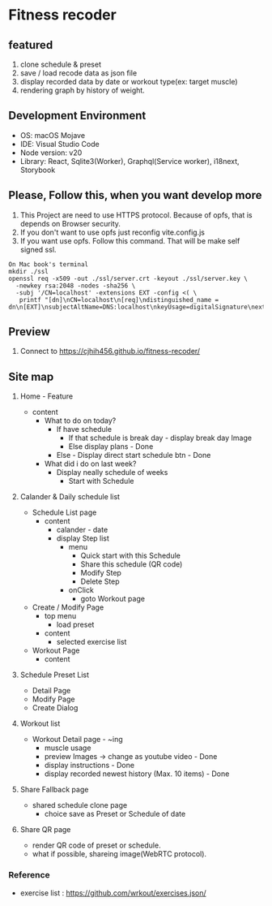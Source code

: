# Fitness recoder

## featured
1. clone schedule & preset
2. save / load recode data as json file
3. display recorded data by date or workout type(ex: target muscle)
4. rendering graph by history of weight.

## Development Environment
* OS: macOS Mojave
* IDE: Visual Studio Code
* Node version: v20
* Library: React, Sqlite3(Worker), Graphql(Service worker), i18next, Storybook

## Please, Follow this, when you want develop more
1. This Project are need to use HTTPS protocol. Because of opfs, that is depends on Browser security.
2. If you don't want to use opfs just reconfig vite.config.js
3. If you want use opfs. Follow this command. That will be make self signed ssl.
```
On Mac book's terminal
mkdir ./ssl
openssl req -x509 -out ./ssl/server.crt -keyout ./ssl/server.key \
  -newkey rsa:2048 -nodes -sha256 \
  -subj '/CN=localhost' -extensions EXT -config <( \
   printf "[dn]\nCN=localhost\n[req]\ndistinguished_name = dn\n[EXT]\nsubjectAltName=DNS:localhost\nkeyUsage=digitalSignature\nextendedKeyUsage=serverAuth")
```

## Preview
1. Connect to https://cjhih456.github.io/fitness-recoder/

## Site map
1. Home - Feature
    - content
      - What to do on today?
        - If have schedule 
          - If that schedule is break day - display break day Image
          - Else display plans - Done
        - Else - Display direct start schedule btn - Done
      - What did i do on last week?
        - Display neally schedule of weeks
          - Start with Schedule

2. Calander & Daily schedule list
    - Schedule List page
      - content
        - calander - date
        - display Step list
          - menu
            - Quick start with this Schedule
            - Share this schedule (QR code)
            - Modify Step
            - Delete Step
          - onClick
            - goto Workout page
    - Create / Modify Page
      - top menu
        - load preset
      - content
        - selected exercise list
    - Workout Page
      - content

3. Schedule Preset List
    - Detail Page
    - Modify Page
    - Create Dialog

4. Workout list
    - Workout Detail page - ~ing
      - muscle usage
      - preview Images -> change as youtube video - Done
      - display instructions - Done
      - display recorded newest history (Max. 10 items) - Done

5. Share Fallback page
    - shared schedule clone page
      - choice save as Preset or Schedule of date

6. Share QR page
    - render QR code of preset or schedule.
    - what if possible, shareing image(WebRTC protocol).


### Reference
- exercise list : https://github.com/wrkout/exercises.json/
